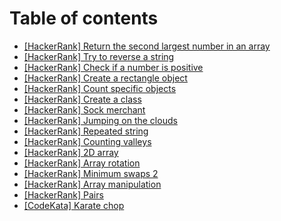 # Table of contents

- [[HackerRank] Return the second largest number in an array](./HR-arrays.md)
- [[HackerRank] Try to reverse a string](./HR-try-catch-finally.md)
- [[HackerRank] Check if a number is positive](./HR-throw.md)
- [[HackerRank] Create a rectangle object](./HR-create-a-rectangle.md)
- [[HackerRank] Count specific objects](./HR-count-objects.md)
- [[HackerRank] Create a class](./HR-classes.md)
- [[HackerRank] Sock merchant](./HR-sock-merchant.md)
- [[HackerRank] Jumping on the clouds](./HR-jumping-on-the-clouds.md)
- [[HackerRank] Repeated string](./HR-repeated-string.md)
- [[HackerRank] Counting valleys](./HR-counting-valleys.md)
- [[HackerRank] 2D array](./HR-2d-array.md)
- [[HackerRank] Array rotation](./HR-array-rotation.md)
- [[HackerRank] Minimum swaps 2](./HR-minimum-swaps-2.md)
- [[HackerRank] Array manipulation](./HR-array-manipulation.md)
- [[HackerRank] Pairs](./HR-pairs.md)
- [[CodeKata] Karate chop](./CK-karate-chop.md)
